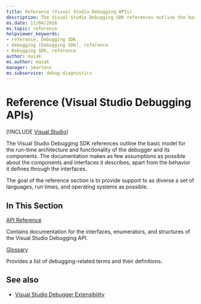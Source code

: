 ```yaml
---
title: Reference (Visual Studio Debugging APIs)
description: The Visual Studio Debugging SDK references outline the basic model for the run-time architecture and functionality of the debugger and its components. 
ms.date: 11/04/2016
ms.topic: reference
helpviewer_keywords:
- reference, Debugging SDK
- debugging [Debugging SDK], reference
- Debugging SDK, reference
author: maiak
ms.author: maiak
manager: jmartens
ms.subservice: debug-diagnostics
---
```

# Reference (Visual Studio Debugging APIs)

 [!INCLUDE [Visual Studio](~/includes/applies-to-version/vs-windows-only.md)]

The Visual Studio Debugging SDK references outline the basic model for the run-time architecture and functionality of the debugger and its components. The documentation makes as few assumptions as possible about the components and interfaces it describes, apart from the behavior it defines through the interfaces.

The goal of the reference section is to provide support to as diverse a set of languages, run times, and operating systems as possible.

## In This Section

[API Reference](../../../extensibility/debugger/reference/api-reference-visual-studio-debugging.md)

Contains documentation for the interfaces, enumerators, and structures of the Visual Studio Debugging API.

[Glossary](../../../extensibility/debugger/reference/visual-studio-debugger-glossary.md)

Provides a list of debugging-related terms and their definitions.

## See also

- [Visual Studio Debugger Extensibility](../../../extensibility/debugger/visual-studio-debugger-extensibility.md)
